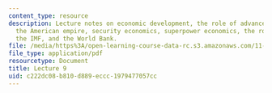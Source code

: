 ```yaml
---
content_type: resource
description: Lecture notes on economic development, the role of advanced countries,
  the American empire, security economics, superpower economics, the role of Japan,
  the IMF, and the World Bank.
file: /media/https%3A/open-learning-course-data-rc.s3.amazonaws.com/11-167-economic-development-technical-capabilities-spring-2004/c222dc08b810d889eccc1979477057cc_lec_9.pdf
file_type: application/pdf
resourcetype: Document
title: Lecture 9
uid: c222dc08-b810-d889-eccc-1979477057cc
---
```

